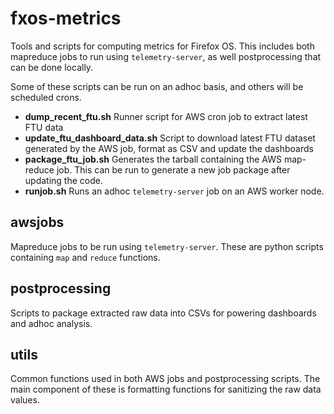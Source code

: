 fxos-metrics
============

Tools and scripts for computing metrics for Firefox OS. This includes both 
mapreduce jobs to run using `telemetry-server`, as well postprocessing that can
be done locally.

Some of these scripts can be run on an adhoc basis, and others will be scheduled
crons.

* **dump_recent_ftu.sh**
    Runner script for AWS cron job to extract latest FTU data
* **update_ftu_dashboard_data.sh**
    Script to download latest FTU dataset generated by the AWS job, format 
    as CSV and update the dashboards
* **package_ftu_job.sh**
    Generates the tarball containing the AWS map-reduce job. This can be run
    to generate a new job package after updating the code.
* **runjob.sh**
    Runs an adhoc `telemetry-server` job on an AWS worker node.


awsjobs
-------

Mapreduce jobs to be run using `telemetry-server`. These are python scripts
containing `map` and `reduce` functions.


postprocessing
----------

Scripts to package extracted raw data into CSVs for powering dashboards and 
adhoc analysis.


utils
-----

Common functions used in both AWS jobs and postprocessing scripts. The main 
component of these is formatting functions for sanitizing the raw data values. 


